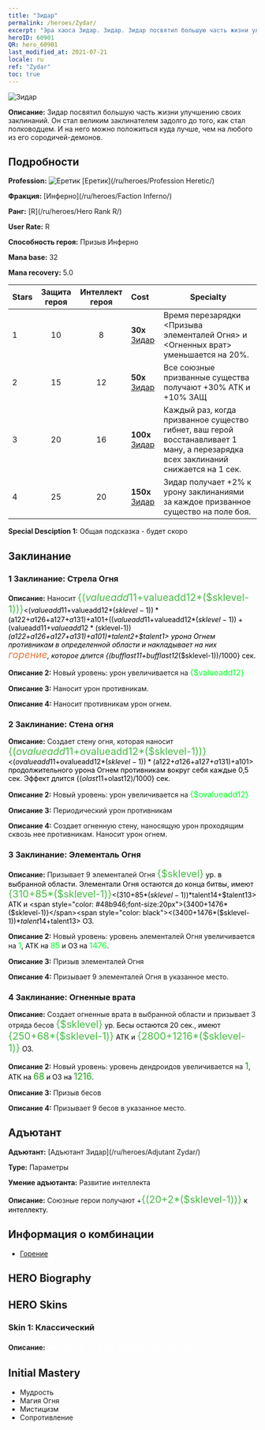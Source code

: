 ```yaml
---
title: "Зидар"
permalink: /heroes/Zydar/
excerpt: "Эра хаоса Зидар. Зидар. Зидар посвятил большую часть жизни улучшению своих заклинаний. Он стал великим заклинателем задолго до того, как стал полководцем. И на него можно положиться куда лучше, чем на любого из его сородичей-демонов."
heroID: 60901
QR: hero_60901
last_modified_at: 2021-07-21
locale: ru
ref: "Zydar"
toc: true
---
```

  ![Зидар](/images/h/h_Zydar.jpg)

 **Описание:** Зидар посвятил большую часть жизни улучшению своих заклинаний. Он стал великим заклинателем задолго до того, как стал полководцем. И на него можно положиться куда лучше, чем на любого из его сородичей-демонов.
## Подробности
 **Profession:** ![Еретик](/images/h/h_prof_10.png)  [Еретик](/ru/heroes/Profession Heretic/)

 **Фракция:** [Инферно](/ru/heroes/Faction Inferno/)

 **Ранг:** [R](/ru/heroes/Hero Rank R/)

 **User Rate:** R

 **Способность героя:** Призыв Инферно

 **Mana base:** 32

 **Mana recovery:** 5.0


  | Stars | Защита героя | Интеллект героя | Cost |     Specialty     |
  |---------|:---------------:|:---------------:|:--|--------------------|
  |    1    | 10 | 8 | **30x** [Зидар](/ItemsRU/her_385/) | Время перезарядки <Призыва элементалей Огня> и <Огненных врат> уменьшается на 20%. |
  |    2    | 15 | 12 | **50x** [Зидар](/ItemsRU/her_385/) | Все союзные призванные существа получают +30% АТК и +10% ЗАЩ |
  |    3    | 20 | 16 | **100x** [Зидар](/ItemsRU/her_385/) | Каждый раз, когда призванное существо гибнет, ваш герой восстанавливает 1 ману, а перезарядка всех заклинаний снижается на 1 сек. |
  |    4    | 25 | 20 | **150x** [Зидар](/ItemsRU/her_385/) | Зидар получает +2% к урону заклинаниями за каждое призванное существо на поле боя. |

 **Special Desciption 1:** Общая подсказка - будет скоро

## Заклинание
### 1 Заклинание: Стрела Огня
 **Описание:** Наносит <span style="color: #48b946;font-size:20px">{($valueadd11+$valueadd12*($sklevel-1))}</span><span style="color: black"><($valueadd11+$valueadd12*($sklevel-1))*($a122+$a126+$a127+$a131)+$a101+(($valueadd11+$valueadd12*($sklevel-1))+($valueadd11+$valueadd12*($sklevel-1))*($a122+$a126+$a127+$a131)+$a101)*$talent2+$talent1> урона Огнем противникам в определенной области и накладывает на них <span style="color: #e07c44;font-size:20px">горение</span><span style="color: black">, которое длится {($bufflast11+$bufflast12*($sklevel-1))/1000} сек.

 **Описание 2:** Новый уровень: урон увеличивается на <span style="color: #00ff22;font-size:16px">{$valueadd12}</span><span style="color: black">

 **Описание 3:** Наносит урон противникам.

 **Описание 4:** Наносит противникам урон огнем.

### 2 Заклинание: Стена огня
 **Описание:** Создает стену огня, которая наносит <span style="color: #48b946;font-size:20px">{($ovalueadd11+$ovalueadd12*($sklevel-1))}</span><span style="color: black"><($ovalueadd11+$ovalueadd12*($sklevel-1))*($a122+$a126+$a127+$a131)+$a101> продолжительного урона Огнем противникам вокруг себя каждые 0,5 сек. Эффект длится {($olast11+$olast12)/1000} сек.

 **Описание 2:** Новый уровень: урон увеличивается на <span style="color: #00ff22;font-size:16px">{$ovalueadd12}</span><span style="color: black">

 **Описание 3:** Периодический урон противникам

 **Описание 4:** Создает огненную стену, наносящую урон проходящим сквозь нее противникам. Наносит урон огнем.

### 3 Заклинание: Элементаль Огня
 **Описание:** Призывает 9 элементалей Огня <span style="color: #48b946;font-size:20px">{$sklevel}</span><span style="color: black"> ур. в выбранной области. Элементали Огня остаются до конца битвы, имеют <span style="color: #48b946;font-size:20px">{310+85*($sklevel-1)}</span><span style="color: black"><(310+85*($sklevel-1))*$talent14+$talent13> АТК и <span style="color: #48b946;font-size:20px">{3400+1476*($sklevel-1)}</span><span style="color: black"><(3400+1476*($sklevel-1))*$talent14+$talent13> ОЗ.

 **Описание 2:** Новый уровень: уровень элементалей Огня увеличивается на <span style="color: #00ff22;font-size:16px">1</span><span style="color: black">, АТК на <span style="color: #00ff22;font-size:16px">85</span><span style="color: black"> и ОЗ на <span style="color: #00ff22;font-size:16px">1476</span><span style="color: black">.

 **Описание 3:** Призыв элементалей Огня

 **Описание 4:** Призывает 9 элементалей Огня в указанное место.

### 4 Заклинание: Огненные врата
 **Описание:** Создает огненные врата в выбранной области и призывает 3 отряда бесов <span style="color: #48b946;font-size:20px">{$sklevel}</span><span style="color: black"> ур. Бесы остаются 20 сек., имеют <span style="color: #48b946;font-size:20px">{250+68*($sklevel-1)}</span><span style="color: black"> АТК и <span style="color: #48b946;font-size:20px">{2800+1216*($sklevel-1)}</span><span style="color: black"> ОЗ.

 **Описание 2:** Новый уровень: уровень дендроидов увеличивается на <span style="color: #1ca216;font-size:18px">1</span><span style="color: black">, АТК на <span style="color: #1ca216;font-size:18px">68</span><span style="color: black"> и ОЗ на <span style="color: #1ca216;font-size:18px">1216</span><span style="color: black">.

 **Описание 3:** Призыв бесов

 **Описание 4:** Призывает 9 бесов в указанное место.


## Адъютант

 **Адъютант:**  [Адъютант Зидар](/ru/heroes/Adjutant Zydar/) 

 **Type:**  Параметры 

 **Умение адъютанта:**  Развитие интеллекта 

 **Описание:** Союзные герои получают +<span style="color: #48b946;font-size:20px">{(20+2*($sklevel-1))}</span><span style="color: black"> к интеллекту.

## Информация о комбинации

* [Горение](/ru/combination/Горение/) 

## HERO Biography

## HERO Skins
### Skin 1: **Классический**

 **Описание:** <span style="color: #ffffff;font-size:20px">Ад пуст, и все дьяволы здесь! </span>



## Initial Mastery
   - Мудрость
   - Магия Огня
   - Мистицизм
   - Сопротивление
